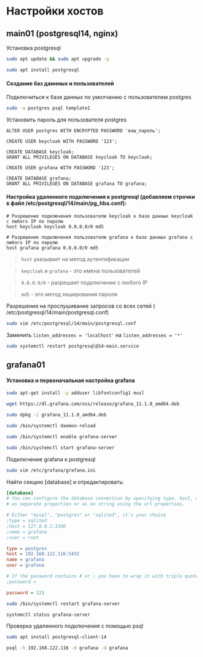 # Настройки хостов

## main01 (postgresql14, nginx)


Установка postgresql
```bash
sudo apt update && sudo apt upgrade -y
```

```bash
sudo apt install postgresql
```

#### Создание баз даннных и пользователей


Подключиться к базе данных по умолчанию с пользователем postgres

```bash
sudo -u postgres psql template1
```

Установить пароль для пользователя postgres
```
ALTER USER postgres WITH ENCRYPTED PASSWORD 'ваш_пароль';
```


```
CREATE USER keycloak WITH PASSWORD '123';
```

```
CREATE DATABASE keycloak;
GRANT ALL PRIVILEGES ON DATABASE keycloak TO keycloak;
```

```
CREATE USER grafana WITH PASSWORD '123';
```

```
CREATE DATABASE grafana;
GRANT ALL PRIVILEGES ON DATABASE grafana TO grafana;
```


#### Настройка удаленного подключения к postgresql (добавляем строчки в файл /etc/postgresql/14/main/pg_hba.conf):

```
# Разрешение подключения пользователю keycloak к базе данных keycloak с любого IP по паролю
host keycloak keycloak 0.0.0.0/0 md5

# Разрешение подключения пользователю grafana к базе данных grafana с любого IP по паролю
host grafana grafana 0.0.0.0/0 md5
```
>`host` указывает на метод аутентификации

>`keycloak` и `grafana` - это имена пользователей

>`0.0.0.0/0` - разрешает подключение с любого IP

> `md5` - это метод хеширования пароля


Разрешение на прослушивание запросов со всех сетей ( /etc/postgresql/14/main/postgresql.conf)

```bash
sudo vim /etc/postgresql/14/main/postgresql.conf
```

Заменить `listen_addresses = 'localhost'` на `listen_addresses = '*'`


```bash
sudo systemctl restart postgresql@14-main.service
```


## grafana01

#### Установка и первоначальная настройка grafana

```bash
sudo apt-get install -y adduser libfontconfig1 musl
```

```bash
wget https://dl.grafana.com/oss/release/grafana_11.1.0_amd64.deb
```

```bash
sudo dpkg -i grafana_11.1.0_amd64.deb
```

```bash
sudo /bin/systemctl daemon-reload
```

```bash
sudo /bin/systemctl enable grafana-server
```

```bash
sudo /bin/systemctl start grafana-server
```


Подключение grafana к postgresql

```bash
sudo vim /etc/grafana/grafana.ini
```

Найти секцию [database] и отредактировать:

```ini
[database]
# You can configure the database connection by specifying type, host, name, user and password
# as separate properties or as on string using the url properties.

# Either "mysql", "postgres" or "sqlite3", it's your choice
;type = sqlite3
;host = 127.0.0.1:3306
;name = grafana
;user = root

type = postgres
host = 192.168.122.116:5432
name = grafana
user = grafana

# If the password contains # or ; you have to wrap it with triple quotes. Ex """#password;"""
;password =

password = 123
```


```bash
sudo /bin/systemctl restart grafana-server
```

```bash
systemctl status grafana-server
```

Проверка удаленного подключения с помощью psql

```bash
sudo apt install postgresql-client-14
```

```bash
psql -h 192.168.122.116 -U grafana -d grafana
```
